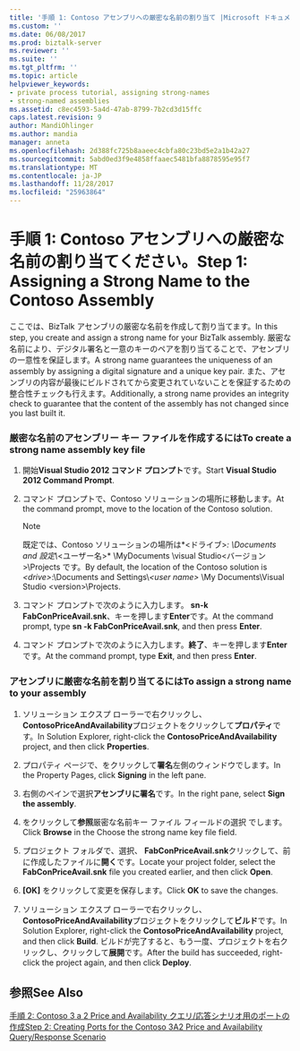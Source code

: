 ```yaml
---
title: '手順 1: Contoso アセンブリへの厳密な名前の割り当て |Microsoft ドキュメント'
ms.custom: ''
ms.date: 06/08/2017
ms.prod: biztalk-server
ms.reviewer: ''
ms.suite: ''
ms.tgt_pltfrm: ''
ms.topic: article
helpviewer_keywords:
- private process tutorial, assigning strong-names
- strong-named assemblies
ms.assetid: c8ec4593-5a4d-47ab-8799-7b2cd3d15ffc
caps.latest.revision: 9
author: MandiOhlinger
ms.author: mandia
manager: anneta
ms.openlocfilehash: 2d388fc725b8aaeec4cbfa80c23bd5e2a1b42a27
ms.sourcegitcommit: 5abd0ed3f9e4858ffaaec5481bfa8878595e95f7
ms.translationtype: MT
ms.contentlocale: ja-JP
ms.lasthandoff: 11/28/2017
ms.locfileid: "25963864"
---
```

# <a name="step-1-assigning-a-strong-name-to-the-contoso-assembly"></a><span data-ttu-id="5b400-102">手順 1: Contoso アセンブリへの厳密な名前の割り当てください。</span><span class="sxs-lookup"><span data-stu-id="5b400-102">Step 1: Assigning a Strong Name to the Contoso Assembly</span></span>
<span data-ttu-id="5b400-103">ここでは、BizTalk アセンブリの厳密な名前を作成して割り当てます。</span><span class="sxs-lookup"><span data-stu-id="5b400-103">In this step, you create and assign a strong name for your BizTalk assembly.</span></span> <span data-ttu-id="5b400-104">厳密な名前により、デジタル署名と一意のキーのペアを割り当てることで、アセンブリの一意性を保証します。</span><span class="sxs-lookup"><span data-stu-id="5b400-104">A strong name guarantees the uniqueness of an assembly by assigning a digital signature and a unique key pair.</span></span> <span data-ttu-id="5b400-105">また、アセンブリの内容が最後にビルドされてから変更されていないことを保証するための整合性チェックも行えます。</span><span class="sxs-lookup"><span data-stu-id="5b400-105">Additionally, a strong name provides an integrity check to guarantee that the content of the assembly has not changed since you last built it.</span></span>  
  
### <a name="to-create-a-strong-name-assembly-key-file"></a><span data-ttu-id="5b400-106">厳密な名前のアセンブリー キー ファイルを作成するには</span><span class="sxs-lookup"><span data-stu-id="5b400-106">To create a strong name assembly key file</span></span>  
  
1.  <span data-ttu-id="5b400-107">開始**Visual Studio 2012 コマンド プロンプト**です。</span><span class="sxs-lookup"><span data-stu-id="5b400-107">Start **Visual Studio 2012 Command Prompt**.</span></span>  
  
2.  <span data-ttu-id="5b400-108">コマンド プロンプトで、Contoso ソリューションの場所に移動します。</span><span class="sxs-lookup"><span data-stu-id="5b400-108">At the command prompt, move to the location of the Contoso solution.</span></span>  
  
    > [!NOTE]
    >  <span data-ttu-id="5b400-109">既定では、Contoso ソリューションの場所は*\<ドライブ\>*: \Documents and 設定\\*\<ユーザー名\>* \MyDocuments \visual Studio\<バージョン\>\Projects です。</span><span class="sxs-lookup"><span data-stu-id="5b400-109">By default, the location of the Contoso solution is *\<drive\>*:\Documents and Settings\\*\<user name\>* \My Documents\Visual Studio \<version\>\Projects.</span></span>  
  
3.  <span data-ttu-id="5b400-110">コマンド プロンプトで次のように入力します。 **sn-k FabConPriceAvail.snk**、キーを押します**Enter**です。</span><span class="sxs-lookup"><span data-stu-id="5b400-110">At the command prompt, type **sn -k FabConPriceAvail.snk**, and then press **Enter**.</span></span>  
  
4.  <span data-ttu-id="5b400-111">コマンド プロンプトで次のように入力します。**終了**、キーを押します**Enter**です。</span><span class="sxs-lookup"><span data-stu-id="5b400-111">At the command prompt, type **Exit**, and then press **Enter**.</span></span>  
  
### <a name="to-assign-a-strong-name-to-your-assembly"></a><span data-ttu-id="5b400-112">アセンブリに厳密な名前を割り当てるには</span><span class="sxs-lookup"><span data-stu-id="5b400-112">To assign a strong name to your assembly</span></span>  
  
1.  <span data-ttu-id="5b400-113">ソリューション エクスプ ローラーで右クリックし、 **ContosoPriceAndAvailability**プロジェクトをクリックして**プロパティ**です。</span><span class="sxs-lookup"><span data-stu-id="5b400-113">In Solution Explorer, right-click the **ContosoPriceAndAvailability** project, and then click **Properties**.</span></span>  
  
2.  <span data-ttu-id="5b400-114">プロパティ ページで、をクリックして**署名**左側のウィンドウでします。</span><span class="sxs-lookup"><span data-stu-id="5b400-114">In the Property Pages, click **Signing** in the left pane.</span></span>  
  
3.  <span data-ttu-id="5b400-115">右側のペインで選択**アセンブリに署名**です。</span><span class="sxs-lookup"><span data-stu-id="5b400-115">In the right pane, select **Sign the assembly**.</span></span>  
  
4.  <span data-ttu-id="5b400-116">をクリックして**参照**厳密な名前キー ファイル フィールドの選択 でします。</span><span class="sxs-lookup"><span data-stu-id="5b400-116">Click **Browse** in the Choose the strong name key file field.</span></span>  
  
5.  <span data-ttu-id="5b400-117">プロジェクト フォルダで、選択、 **FabConPriceAvail.snk**クリックして、前に作成したファイルに**開く**です。</span><span class="sxs-lookup"><span data-stu-id="5b400-117">Locate your project folder, select the **FabConPriceAvail.snk** file you created earlier, and then click **Open**.</span></span>  
  
6.  <span data-ttu-id="5b400-118">**[OK]** をクリックして変更を保存します。</span><span class="sxs-lookup"><span data-stu-id="5b400-118">Click **OK** to save the changes.</span></span>  
  
7.  <span data-ttu-id="5b400-119">ソリューション エクスプ ローラーで右クリックし、 **ContosoPriceAndAvailability**プロジェクトをクリックして**ビルド**です。</span><span class="sxs-lookup"><span data-stu-id="5b400-119">In Solution Explorer, right-click the **ContosoPriceAndAvailability** project, and then click **Build**.</span></span> <span data-ttu-id="5b400-120">ビルドが完了すると、もう一度、プロジェクトを右クリックし、クリックして**展開**です。</span><span class="sxs-lookup"><span data-stu-id="5b400-120">After the build has succeeded, right-click the project again, and then click **Deploy**.</span></span>  
  
## <a name="see-also"></a><span data-ttu-id="5b400-121">参照</span><span class="sxs-lookup"><span data-stu-id="5b400-121">See Also</span></span>  
 [<span data-ttu-id="5b400-122">手順 2: Contoso 3 a 2 Price and Availability クエリ/応答シナリオ用のポートの作成</span><span class="sxs-lookup"><span data-stu-id="5b400-122">Step 2: Creating Ports for the Contoso 3A2 Price and Availability Query/Response Scenario</span></span>](step-2-create-ports-for-contoso-3a2-price-and-availability-query.md)